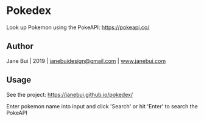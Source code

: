 # Pokedex
Look up Pokemon using the PokeAPI: https://pokeapi.co/

## Author
Jane Bui | 2019 | janebuidesign@gmail.com | www.janebui.com

## Usage
See the project: https://janebui.github.io/pokedex/

Enter pokemon name into input and click 'Search' or hit 'Enter' to search the PokeAPI
